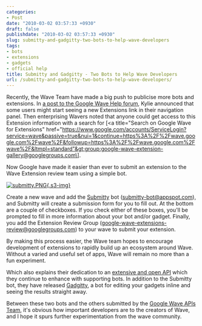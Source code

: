 ```yaml
---
categories:
- Post
date: "2010-03-02 03:57:33 +0930"
draft: false
publishdate: "2010-03-02 03:57:33 +0930"
slug: submitty-and-gadgitty-two-bots-to-help-wave-developers
tags:
- bots
- extensions
- gadgets
- official help
title: Submitty and Gadgitty - Two Bots to Help Wave Developers
url: /submitty-and-gadgitty-two-bots-to-help-wave-developers/
---
```

Recently, the Wave Team have made a big push to publicise more bots and
extensions. In [a post to the Google Wave Help
forum](http://www.google.com/support/forum/p/wave/thread?tid=33e8c48d858bd0ea&hl=en "Google Wave Help Forum Extension Link info"),
Kylie announced that some users might start seeing a new Extensions link
in their navigation panel. Then enterprising Wavers noted that anyone
could get access to this Extension information with a search for \[&lt;a
title="Search on Google Wave for Extensions"
href="https://www.google.com/accounts/ServiceLogin?service=wave&passive=true&nui=1&continue=https%3A%2F%2Fwave.google.com%2Fwave%2F&followup=https%3A%2F%2Fwave.google.com%2Fwave%2F&ltmpl=standard"&gt;group:google-wave-extension-gallery@googlegroups.com\].

Now Google have made it easier than ever to submit an extension to the
Wave Extension review team using a simple bot.

[![submitty.PNG](https://turbo.geekorium.com.au/submitty.PNG){.s3-img}](http://wave-samples-gallery.appspot.com/about_app?app_id=109013)

Create a new wave and add the
[Submitty](http://wave-samples-gallery.appspot.com/about_app?app_id=109013)
bot (submitty-bot@appspot.com), and Submitty will create a submission
form for you to fill out. At the bottom are a couple of checkboxes. If
you check either of these boxes, you'll be prompted to fill in more
information about your bot and/or gadget. Finally, you add the Extension
Review Group (google-wave-extensions-review@googlegroups.com) to your
wave to submit your extension.

By making this process easier, the Wave team hopes to encourage
development of extensions to rapidly build up an ecosystem around Wave.
Without a varied and useful set of apps, Wave will remain no more than a
fun experiment.

Which also explains their dedication to an [extensive and open
API](http://code.google.com/apis/wave/guide.html) which they continue to
enhance with supporting bots. In addition to the Submitty bot, they have
released
[Gadgitty](http://wave-samples-gallery.appspot.com/about_app?app_id=109011),
a bot for editing your gadgets inline and seeing the results straight
away.

Between these two bots and the others submitted by the [Google Wave APIs
Team](http://wave-samples-gallery.appspot.com/profile?id=63033), it's
obvious how important developers are to the creators of Wave, and I hope
it spurs further experimentation from the wave community.
